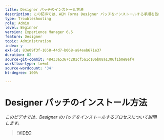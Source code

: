```yaml
---
title: Designer パッチのインストール方法
description: この記事では、AEM Forms Designer パッチをインストールする手順を説明します。
type: Troubleshooting
role: Admin
level: Beginner
version: Experience Manager 6.5
feature: Designer
topic: Administration
index: y
exl-id: 83e09f3f-1058-44d7-b068-a84eeb671e37
duration: 82
source-git-commit: 48433a5367c281cf5a1c106b08a1306f1b0e8ef4
workflow-type: tm+mt
source-wordcount: '34'
ht-degree: 100%

---
```


# Designer パッチのインストール方法

*このビデオでは、Designer のパッチをインストールするプロセスについて説明します。*

>[!VIDEO](https://video.tv.adobe.com/v/335504?quality=12&learn=on)
